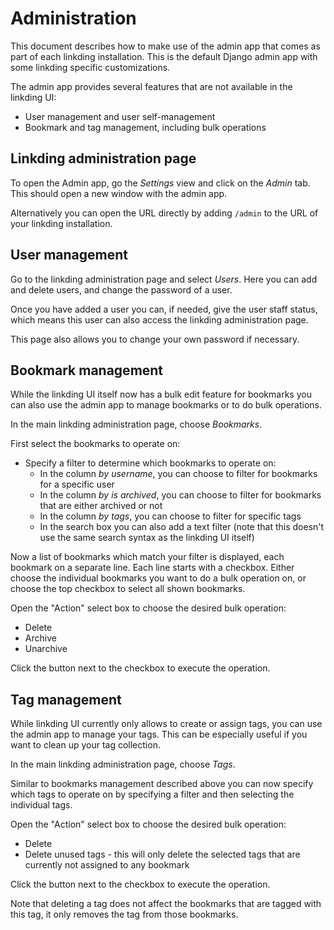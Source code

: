 # Administration

This document describes how to make use of the admin app that comes as part of each linkding installation. This is the default Django admin app with some linkding specific customizations.

The admin app provides several features that are not available in the linkding UI:
- User management and user self-management
- Bookmark and tag management, including bulk operations

## Linkding administration page

To open the Admin app, go the *Settings* view and click on the *Admin* tab. This should open a new window with the admin app.

Alternatively you can open the URL directly by adding `/admin` to the URL of your linkding installation.

## User management

Go to the linkding administration page and select *Users*.
Here you can add and delete users, and change the password of a user.

Once you have added a user you can, if needed, give the user staff status, which means this user can also access the linkding administration page.

This page also allows you to change your own password if necessary.

## Bookmark management

While the linkding UI itself now has a bulk edit feature for bookmarks you can also use the admin app to manage bookmarks or to do bulk operations. 

In the main linkding administration page, choose *Bookmarks*.

First select the bookmarks to operate on:

- Specify a filter to determine which bookmarks to operate on:
  - In the column *by username*, you can choose to filter for bookmarks for a specific user
  - In the column *by is archived*, you can choose to filter for bookmarks that are either archived or not
  - In the column *by tags*, you can choose to filter for specific tags
  - In the search box you can also add a text filter (note that this doesn't use the same search syntax as the linkding UI itself)  

Now a list of bookmarks which match your filter is displayed, each bookmark on a separate line.
Each line starts with a checkbox.
Either choose the individual bookmarks you want to do a bulk operation on, or choose the top checkbox to select all shown bookmarks.

Open the "Action" select box to choose the desired bulk operation:

- Delete
- Archive
- Unarchive

Click the button next to the checkbox to execute the operation.

## Tag management

While linkding UI currently only allows to create or assign tags, you can use the admin app to manage your tags. This can be especially useful if you want to clean up your tag collection.

In the main linkding administration page, choose *Tags*.

Similar to bookmarks management described above you can now specify which tags to operate on by specifying a filter and then selecting the individual tags.

Open the "Action" select box to choose the desired bulk operation:

- Delete
- Delete unused tags - this will only delete the selected tags that are currently not assigned to any bookmark

Click the button next to the checkbox to execute the operation.

Note that deleting a tag does not affect the bookmarks that are tagged with this tag, it only removes the tag from those bookmarks.

